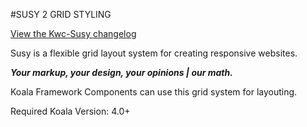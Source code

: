#SUSY 2 GRID STYLING

[View the Kwc-Susy changelog](../../changelog/kwc-susy)

Susy is a flexible grid layout system for creating responsive websites.

_**Your markup, your design, your opinions | our math.**_

Koala Framework Components can use this grid system for layouting.

Required Koala Version: 4.0+
